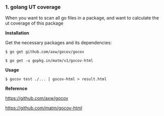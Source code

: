 ### 1. golang UT coverage
When you want to scan all go files in a package, and want to calculate the ut coverage of this package

**Installation**

Get the necessary packages and its dependencies:

`$ go get github.com/axw/gocov/gocov`

`$ go get -u gopkg.in/matm/v1/gocov-html`


**Usage**

`$ gocov test ./... | gocov-html > result.html`

**Reference**

https://github.com/axw/gocov

https://github.com/matm/gocov-html


